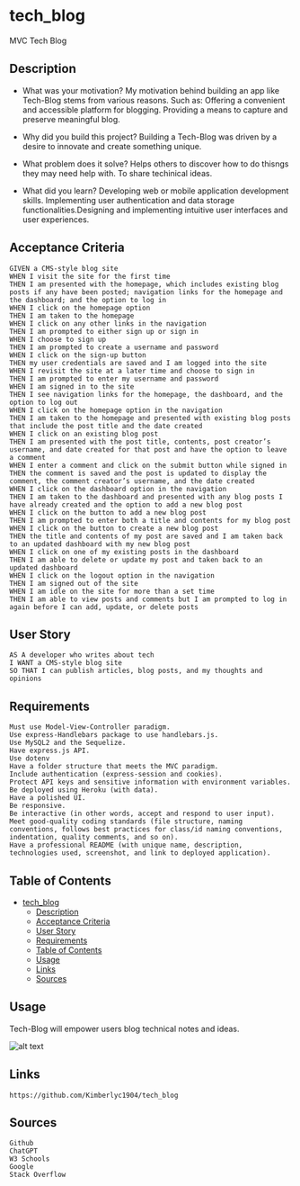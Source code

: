 # tech_blog
MVC Tech Blog

## Description

- What was your motivation? My motivation behind building an app like Tech-Blog stems from various reasons. Such as: Offering a convenient and accessible platform for blogging. Providing a means to capture and preserve meaningful blog. 

- Why did you build this project? Building a Tech-Blog was driven by a desire to innovate and create something unique. 
  
- What problem does it solve? Helps others to discover how to do thisngs they may need help with. To share techinical ideas.
  
- What did you learn? Developing web or mobile application development skills. Implementing user authentication and data storage functionalities.Designing and implementing intuitive user interfaces and user experiences. 
  
## Acceptance Criteria
```
GIVEN a CMS-style blog site
WHEN I visit the site for the first time
THEN I am presented with the homepage, which includes existing blog posts if any have been posted; navigation links for the homepage and the dashboard; and the option to log in
WHEN I click on the homepage option
THEN I am taken to the homepage
WHEN I click on any other links in the navigation
THEN I am prompted to either sign up or sign in
WHEN I choose to sign up
THEN I am prompted to create a username and password
WHEN I click on the sign-up button
THEN my user credentials are saved and I am logged into the site
WHEN I revisit the site at a later time and choose to sign in
THEN I am prompted to enter my username and password
WHEN I am signed in to the site
THEN I see navigation links for the homepage, the dashboard, and the option to log out
WHEN I click on the homepage option in the navigation
THEN I am taken to the homepage and presented with existing blog posts that include the post title and the date created
WHEN I click on an existing blog post
THEN I am presented with the post title, contents, post creator’s username, and date created for that post and have the option to leave a comment
WHEN I enter a comment and click on the submit button while signed in
THEN the comment is saved and the post is updated to display the comment, the comment creator’s username, and the date created
WHEN I click on the dashboard option in the navigation
THEN I am taken to the dashboard and presented with any blog posts I have already created and the option to add a new blog post
WHEN I click on the button to add a new blog post
THEN I am prompted to enter both a title and contents for my blog post
WHEN I click on the button to create a new blog post
THEN the title and contents of my post are saved and I am taken back to an updated dashboard with my new blog post
WHEN I click on one of my existing posts in the dashboard
THEN I am able to delete or update my post and taken back to an updated dashboard
WHEN I click on the logout option in the navigation
THEN I am signed out of the site
WHEN I am idle on the site for more than a set time
THEN I am able to view posts and comments but I am prompted to log in again before I can add, update, or delete posts
```
## User Story
```
AS A developer who writes about tech
I WANT a CMS-style blog site
SO THAT I can publish articles, blog posts, and my thoughts and opinions
```

## Requirements
```
Must use Model-View-Controller paradigm.
Use express-Handlebars package to use handlebars.js.
Use MySQL2 and the Sequelize.
Have express.js API.
Use dotenv
Have a folder structure that meets the MVC paradigm.
Include authentication (express-session and cookies).
Protect API keys and sensitive information with environment variables.
Be deployed using Heroku (with data).
Have a polished UI.
Be responsive.
Be interactive (in other words, accept and respond to user input).
Meet good-quality coding standards (file structure, naming conventions, follows best practices for class/id naming conventions, indentation, quality comments, and so on).
Have a professional README (with unique name, description, technologies used, screenshot, and link to deployed application).
```

## Table of Contents

- [tech\_blog](#tech_blog)
  - [Description](#description)
  - [Acceptance Criteria](#acceptance-criteria)
  - [User Story](#user-story)
  - [Requirements](#requirements)
  - [Table of Contents](#table-of-contents)
  - [Usage](#usage)
  - [Links](#links)
  - [Sources](#sources)

## Usage

Tech-Blog will empower users blog technical notes and ideas.


![alt text](assets/images/ScreenShot.png)


## Links
```
https://github.com/Kimberlyc1904/tech_blog
```


## Sources
```
Github
ChatGPT
W3 Schools
Google
Stack Overflow
```

